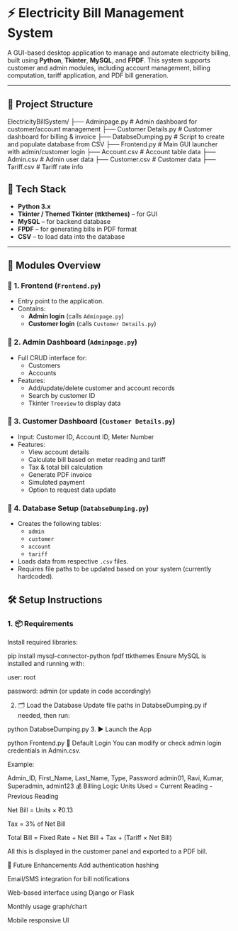 # ⚡ Electricity Bill Management System

A GUI-based desktop application to manage and automate electricity billing, built using **Python**, **Tkinter**, **MySQL**, and **FPDF**. This system supports customer and admin modules, including account management, billing computation, tariff application, and PDF bill generation.

---

## 📁 Project Structure

ElectricityBillSystem/
├── Adminpage.py # Admin dashboard for customer/account management
├── Customer Details.py # Customer dashboard for billing & invoice
├── DatabseDumping.py # Script to create and populate database from CSV
├── Frontend.py # Main GUI launcher with admin/customer login
├── Account.csv # Account table data
├── Admin.csv # Admin user data
├── Customer.csv # Customer data
├── Tariff.csv # Tariff rate info

## 🔧 Tech Stack

- **Python 3.x**
- **Tkinter / Themed Tkinter (ttkthemes)** – for GUI
- **MySQL** – for backend database
- **FPDF** – for generating bills in PDF format
- **CSV** – to load data into the database

---

## 🧩 Modules Overview

### 🔹 1. Frontend (`Frontend.py`)
- Entry point to the application.
- Contains:
  - **Admin login** (calls `Adminpage.py`)
  - **Customer login** (calls `Customer Details.py`)

### 🔹 2. Admin Dashboard (`Adminpage.py`)
- Full CRUD interface for:
  - Customers
  - Accounts
- Features:
  - Add/update/delete customer and account records
  - Search by customer ID
  - Tkinter `Treeview` to display data

### 🔹 3. Customer Dashboard (`Customer Details.py`)
- Input: Customer ID, Account ID, Meter Number
- Features:
  - View account details
  - Calculate bill based on meter reading and tariff
  - Tax & total bill calculation
  - Generate PDF invoice
  - Simulated payment
  - Option to request data update

### 🔹 4. Database Setup (`DatabseDumping.py`)
- Creates the following tables:
  - `admin`
  - `customer`
  - `account`
  - `tariff`
- Loads data from respective `.csv` files.
- Requires file paths to be updated based on your system (currently hardcoded).


## 🛠️ Setup Instructions

### 1. 📦 Requirements

Install required libraries:

pip install mysql-connector-python fpdf ttkthemes
Ensure MySQL is installed and running with:

user: root

password: admin (or update in code accordingly)

2. 🗂️ Load the Database
Update file paths in DatabseDumping.py if needed, then run:


python DatabseDumping.py
3. ▶️ Launch the App

python Frontend.py
🔐 Default Login
You can modify or check admin login credentials in Admin.csv.

Example:


Admin_ID, First_Name, Last_Name, Type, Password
admin01, Ravi, Kumar, Superadmin, admin123
💰 Billing Logic
Units Used = Current Reading - Previous Reading

Net Bill = Units × ₹0.13

Tax = 3% of Net Bill

Total Bill = Fixed Rate + Net Bill + Tax + (Tariff × Net Bill)

All this is displayed in the customer panel and exported to a PDF bill.

🧠 Future Enhancements
Add authentication hashing

Email/SMS integration for bill notifications

Web-based interface using Django or Flask

Monthly usage graph/chart

Mobile responsive UI
